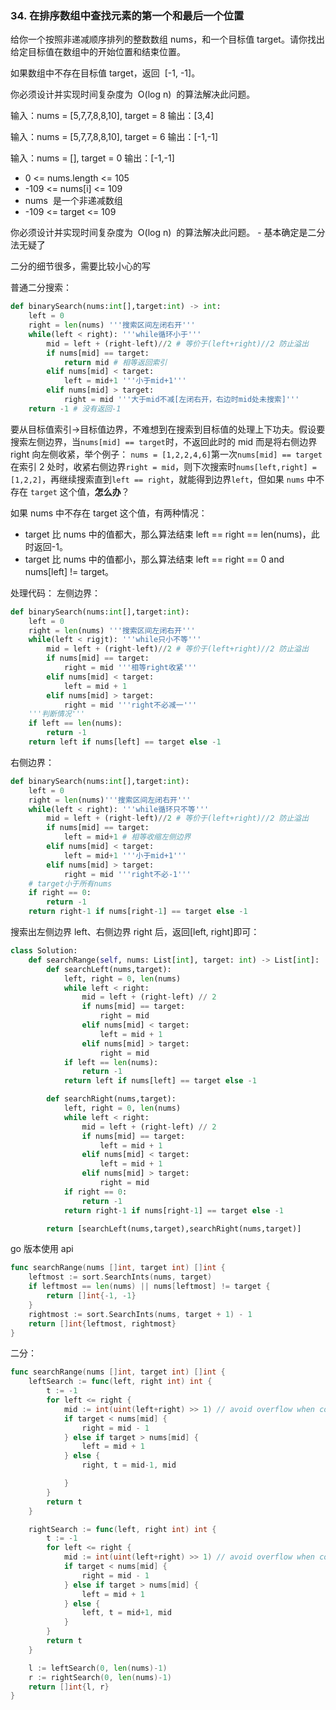 ### 34. 在排序数组中查找元素的第一个和最后一个位置

给你一个按照非递减顺序排列的整数数组 nums，和一个目标值 target。请你找出给定目标值在数组中的开始位置和结束位置。

如果数组中不存在目标值 target，返回  [-1, -1]。

你必须设计并实现时间复杂度为  O(log n)  的算法解决此问题。

输入：nums = [5,7,7,8,8,10], target = 8
输出：[3,4]

输入：nums = [5,7,7,8,8,10], target = 6
输出：[-1,-1]

输入：nums = [], target = 0
输出：[-1,-1]

- 0 <= nums.length <= 105
- -109 <= nums[i] <= 109
- nums  是一个非递减数组
- -109 <= target <= 109

你必须设计并实现时间复杂度为  O(log n)  的算法解决此问题。 - 基本确定是二分法无疑了

二分的细节很多，需要比较小心的写

普通二分搜索：

```python
def binarySearch(nums:int[],target:int) -> int:
    left = 0
    right = len(nums) '''搜索区间左闭右开'''
    while(left < right): '''while循环小于'''
        mid = left + (right-left)//2 # 等价于(left+right)//2 防止溢出
        if nums[mid] == target:
            return mid # 相等返回索引
        elif nums[mid] < target:
            left = mid+1 '''小于mid+1'''
        elif nums[mid] > target:
            right = mid '''大于mid不减[左闭右开，右边时mid处未搜索]'''
    return -1 # 没有返回-1

```

要从目标值索引->目标值边界，不难想到在搜索到目标值的处理上下功夫。假设要搜索左侧边界，当`nums[mid] == target`时，不返回此时的 mid 而是将右侧边界 right 向左侧收紧，举个例子： `nums = [1,2,2,4,6]`第一次`nums[mid] == target`在索引 2 处时，收紧右侧边界`right = mid`，则下次搜索时`nums[left,right] = [1,2,2]`，再继续搜索直到`left == right`，就能得到边界`left`，但如果 `nums` 中不存在 `target` 这个值，**怎么办**？

如果 nums 中不存在 target 这个值，有两种情况：

- target 比 nums 中的值都大，那么算法结束 left == right == len(nums)，此时返回-1。
- target 比 nums 中的值都小，那么算法结束 left == right == 0 and nums[left] != target。

处理代码：
左侧边界：

```python
def binarySearch(nums:int[],target:int):
    left = 0
    right = len(nums) '''搜索区间左闭右开'''
    while(left < rigjt): '''while只小不等'''
        mid = left + (right-left)//2 # 等价于(left+right)//2 防止溢出
        if nums[mid] == target:
            right = mid '''相等right收紧'''
        elif nums[mid] < target:
            left = mid + 1
        elif nums[mid] > target:
            right = mid '''right不必减一'''
    '''判断情况'''
    if left == len(nums):
        return -1
    return left if nums[left] == target else -1

```

右侧边界：

```python
def binarySearch(nums:int[],target:int):
    left = 0
    right = len(nums)'''搜索区间左闭右开'''
    while(left < right): '''while循环只不等'''
        mid = left + (right-left)//2 # 等价于(left+right)//2 防止溢出
        if nums[mid] == target:
            left = mid+1 # 相等收缩左侧边界
        elif nums[mid] < target:
            left = mid+1 '''小于mid+1'''
        elif nums[mid] > target:
            right = mid '''right不必-1'''
    # target小于所有nums
    if right == 0:
        return -1
    return right-1 if nums[right-1] == target else -1


```

搜索出左侧边界 left、右侧边界 right 后，返回[left, right]即可：

```python
class Solution:
    def searchRange(self, nums: List[int], target: int) -> List[int]:
        def searchLeft(nums,target):
            left, right = 0, len(nums)
            while left < right:
                mid = left + (right-left) // 2
                if nums[mid] == target:
                    right = mid
                elif nums[mid] < target:
                    left = mid + 1
                elif nums[mid] > target:
                    right = mid
            if left == len(nums):
                return -1
            return left if nums[left] == target else -1

        def searchRight(nums,target):
            left, right = 0, len(nums)
            while left < right:
                mid = left + (right-left) // 2
                if nums[mid] == target:
                    left = mid + 1
                elif nums[mid] < target:
                    left = mid + 1
                elif nums[mid] > target:
                    right = mid
            if right == 0:
                return -1
            return right-1 if nums[right-1] == target else -1

        return [searchLeft(nums,target),searchRight(nums,target)]

```

go 版本使用 api

```go
func searchRange(nums []int, target int) []int {
    leftmost := sort.SearchInts(nums, target)
    if leftmost == len(nums) || nums[leftmost] != target {
        return []int{-1, -1}
    }
    rightmost := sort.SearchInts(nums, target + 1) - 1
    return []int{leftmost, rightmost}
}

```

二分：

```go
func searchRange(nums []int, target int) []int {
    leftSearch := func(left, right int) int {
        t := -1
        for left <= right {
            mid := int(uint(left+right) >> 1) // avoid overflow when computing h
            if target < nums[mid] {
                right = mid - 1
            } else if target > nums[mid] {
                left = mid + 1
            } else {
                right, t = mid-1, mid

            }
        }
        return t
    }

    rightSearch := func(left, right int) int {
        t := -1
        for left <= right {
            mid := int(uint(left+right) >> 1) // avoid overflow when computing h
            if target < nums[mid] {
                right = mid - 1
            } else if target > nums[mid] {
                left = mid + 1
            } else {
                left, t = mid+1, mid
            }
        }
        return t
    }

    l := leftSearch(0, len(nums)-1)
    r := rightSearch(0, len(nums)-1)
    return []int{l, r}
}


```
